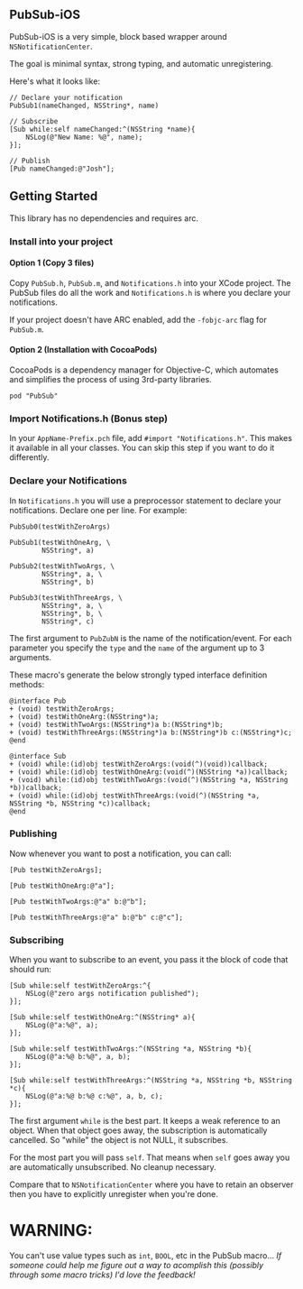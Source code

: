 
## PubSub-iOS

PubSub-iOS is a very simple, block based wrapper around `NSNotificationCenter`.

The goal is minimal syntax, strong typing, and automatic unregistering.

Here's what it looks like:

    // Declare your notification
    PubSub1(nameChanged, NSString*, name)

    // Subscribe
    [Sub while:self nameChanged:^(NSString *name){
        NSLog(@"New Name: %@", name);
    }];
    
    // Publish
    [Pub nameChanged:@"Josh"];



## Getting Started

This library has no dependencies and requires arc.

### Install into your project

#### Option 1 (Copy 3 files)

Copy `PubSub.h`, `PubSub.m`, and `Notifications.h` into your XCode project. The PubSub files
do all the work and `Notifications.h` is where you declare your notifications.

If your project doesn't have ARC enabled, add the `-fobjc-arc` flag for `PubSub.m`.

#### Option 2 (Installation with CocoaPods)

CocoaPods is a dependency manager for Objective-C, which automates and simplifies the process of using 3rd-party libraries.

    pod "PubSub"


### Import Notifications.h (Bonus step)

In your `AppName-Prefix.pch` file, add `#import "Notifications.h"`. This makes it available
in all your classes. You can skip this step if you want to do it differently.

### Declare your Notifications

In `Notifications.h` you will use a preprocessor statement to declare your notifications. Declare one per line. For example:

	PubSub0(testWithZeroArgs)
	
	PubSub1(testWithOneArg, \
    	    NSString*, a)

	PubSub2(testWithTwoArgs, \
    	    NSString*, a, \
        	NSString*, b)

	PubSub3(testWithThreeArgs, \
    	    NSString*, a, \
        	NSString*, b, \
        	NSString*, c)

The first argument to `PubZubN` is the name of the notification/event. For each parameter you specify the `type` and the `name` of the argument up to 3 arguments.

These macro's generate the below strongly typed interface definition methods:

    @interface Pub
    + (void) testWithZeroArgs;
    + (void) testWithOneArg:(NSString*)a;
    + (void) testWithTwoArgs:(NSString*)a b:(NSString*)b;
    + (void) testWithThreeArgs:(NSString*)a b:(NSString*)b c:(NSString*)c;
    @end
	
    @interface Sub
    + (void) while:(id)obj testWithZeroArgs:(void(^)(void))callback;
    + (void) while:(id)obj testWithOneArg:(void(^)(NSString *a))callback;
    + (void) while:(id)obj testWithTwoArgs:(void(^)(NSString *a, NSString *b))callback;
    + (void) while:(id)obj testWithThreeArgs:(void(^)(NSString *a, NSString *b, NSString *c))callback;
    @end

   
    
### Publishing

Now whenever you want to post a notification, you can call:

    [Pub testWithZeroArgs];
    
    [Pub testWithOneArg:@"a"];
    
    [Pub testWithTwoArgs:@"a" b:@"b"];
    
    [Pub testWithThreeArgs:@"a" b:@"b" c:@"c"];    


### Subscribing

When you want to subscribe to an event, you pass it the block of code that should run:

    [Sub while:self testWithZeroArgs:^{
        NSLog(@"zero args notification published");
    }];

    [Sub while:self testWithOneArg:^(NSString* a){
        NSLog(@"a:%@", a);
    }];

    [Sub while:self testWithTwoArgs:^(NSString *a, NSString *b){
        NSLog(@"a:%@ b:%@", a, b);
    }];

    [Sub while:self testWithThreeArgs:^(NSString *a, NSString *b, NSString *c){
        NSLog(@"a:%@ b:%@ c:%@", a, b, c);
    }];

The first argument `while` is the best part. It keeps a weak reference to an object. When
that object goes away, the subscription is automatically cancelled. So "while" the object
is not NULL, it subscribes.

For the most part you will pass `self`. That means when `self` goes away you are automatically
unsubscribed. No cleanup necessary.

Compare that to `NSNotificationCenter` where you have to retain an observer then you have
to explicitly unregister when you're done.


# WARNING:

You can't use value types such as `int`, `BOOL`, etc in the PubSub macro... _If someone could help me figure out a way to acomplish this (possibly through some macro tricks) I'd love the feedback!_
